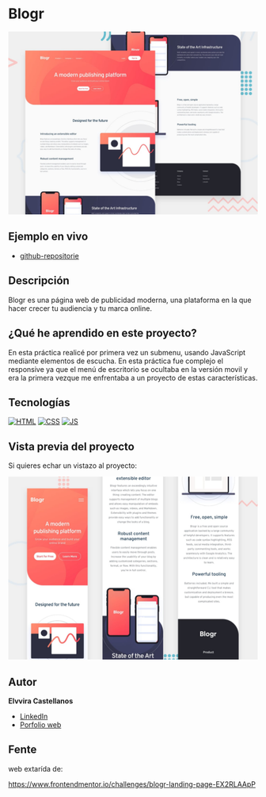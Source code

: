# Blogr

![Imagen del proyecto](https://github.com/elvvira/practica-Blogr/blob/main/assets/blogr%20page-desktop.jpeg?raw=true)

## Ejemplo en vivo

- [github-repositorie](https://elvvira.github.io/practica-Blogr/)


## Descripción 

Blogr es una página web de publicidad moderna, una plataforma en la que hacer crecer tu audiencia y tu marca online.

## ¿Qué he aprendido en este proyecto? 

En esta práctica realicé por primera vez un submenu, usando JavaScript mediante elementos de escucha. En esta práctica fue complejo el responsive ya que el menú de escritorio se ocultaba en la versión movil y era la primera vezque me enfrentaba a un proyecto de estas características. 

## Tecnologías 

<!-- Iconos sacados de: https://github.com/hendrasob/badges/blob/master/README.md y https://github.com/alexandresanlim/Badges4-README.md-Profile -->

[![HTML](https://img.shields.io/badge/HTML5-E34F26?style=for-the-badge&logo=html5&logoColor=white)](https://es.wikipedia.org/wiki/HTML5)
[![CSS](https://img.shields.io/badge/CSS3-1572B6?style=for-the-badge&logo=css3&logoColor=white)](https://es.wikipedia.org/wiki/CSS)
[![JS](https://img.shields.io/badge/JavaScript-F7DF1E?style=for-the-badge&logo=javascript&logoColor=black)](https://es.wikipedia.org/wiki/JavaScript)

## Vista previa del proyecto

Si quieres echar un vistazo al proyecto:

![Captura del proyecto](https://github.com/elvvira/practica-Blogr/blob/main/assets/blogr%20page%20mobile.jpeg?raw=true)


## Autor 

**Elvvira Castellanos**

- [LinkedIn](https://www.linkedin.com/in/elvvira-castellanos-39293b208/)
- [Porfolio web](https://elvvira.github.io/portfolio-final/)

## Fente
web extarída de:

https://www.frontendmentor.io/challenges/blogr-landing-page-EX2RLAApP
